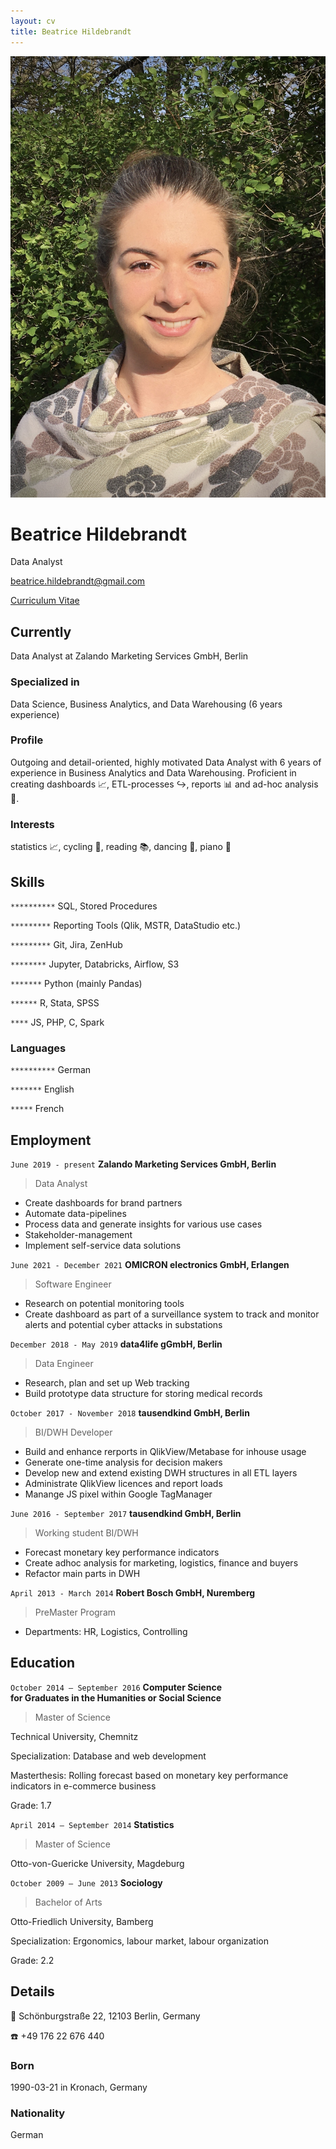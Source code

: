 ```yaml
---
layout: cv
title: Beatrice Hildebrandt
---
```

![Beatrice Hildebrandt](BeatriceHildebrandt.jpeg)
# Beatrice Hildebrandt
Data Analyst

<div id="webaddress">
<a href="beatrice.hildebrandt@gmail.com">beatrice.hildebrandt@gmail.com</a>
</div>


<div id="webaddress">

<a href="https://froggibella.github.io/bea-cv/">Curriculum Vitae</a>
</div>


## Currently

Data Analyst at Zalando Marketing Services GmbH, Berlin

### Specialized in

Data Science, Business Analytics, and Data Warehousing (6 years experience)

### Profile

Outgoing and detail-oriented, highly motivated Data Analyst with 6 years of experience in Business Analytics and Data Warehousing.
Proficient in creating dashboards 📈, ETL-processes ↪️, reports 📊 and ad-hoc analysis 📰.

### Interests

statistics 📈, cycling 🚴, reading 📚,
dancing 💃,  piano 🎹


## Skills

`**********`
SQL, Stored Procedures

`*********`
Reporting Tools (Qlik, MSTR, DataStudio etc.)

`*********`
Git, Jira, ZenHub

`********`
Jupyter, Databricks, Airflow, S3

`*******`
Python (mainly Pandas)

`******`
R, Stata, SPSS

`****`
JS, PHP, C, Spark

### Languages

`**********`
German

`*******`
English

`*****`
French


## Employment

`June 2019 - present`
__Zalando Marketing Services GmbH, Berlin__

> Data Analyst

- Create dashboards for brand partners
- Automate data-pipelines
- Process data and generate insights for various use cases
- Stakeholder-management
- Implement self-service data solutions

`June 2021 - December 2021`
__OMICRON electronics GmbH, Erlangen__

> Software Engineer

- Research on potential monitoring tools
- Create dashboard as part of a surveillance system to track and monitor alerts and potential cyber attacks in substations

`December 2018 - May 2019`
__data4life gGmbH, Berlin__

> Data Engineer

- Research, plan and set up Web tracking
- Build prototype data structure for storing medical records

`October 2017 - November 2018`
__tausendkind GmbH, Berlin__

> BI/DWH Developer

- Build and enhance rerports in QlikView/Metabase for inhouse usage
- Generate one-time analysis for decision makers
- Develop new and extend existing DWH structures in all ETL layers
- Administrate QlikView licences and report loads
- Manange JS pixel within Google TagManager

`June 2016 - September 2017`
__tausendkind GmbH, Berlin__

> Working student BI/DWH

- Forecast monetary key performance indicators
- Create adhoc analysis for marketing, logistics, finance and buyers
- Refactor main parts in DWH

`April 2013 - March 2014`
__Robert Bosch GmbH, Nuremberg__

> PreMaster Program

- Departments: HR, Logistics, Controlling


## Education

`October 2014 – September 2016`
__Computer Science__<br/>
__for Graduates in the Humanities or Social Science__

> Master of Science

Technical University, Chemnitz

Specialization: Database and web development

Masterthesis: Rolling forecast based on monetary key performance indicators in e-commerce business

Grade: 1.7


`April 2014 – September 2014`
__Statistics__

> Master of Science

Otto-von-Guericke University, Magdeburg


`October 2009 – June 2013`
__Sociology__

> Bachelor of Arts
 
Otto-Friedlich University, Bamberg

Specialization: Ergonomics, labour market, labour organization 

Grade: 2.2


## Details

📮 Schönburgstraße 22,
12103 Berlin,
Germany

☎️ +49 176 22 676 440

### Born

1990-03-21 in Kronach, Germany

### Nationality

German



